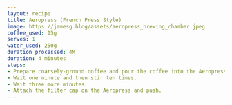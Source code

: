 ```yaml
---
layout: recipe
title: Aeropress (French Press Style)
image: https://jamesg.blog/assets/aeropress_brewing_chamber.jpeg
coffee_used: 15g
serves: 1
water_used: 250g
duration_processed: 4M
duration: 4 minutes
steps:
- Prepare coarsely-ground coffee and pour the coffee into the Aeropress, inverted.
- Wait one minute and then stir ten times.
- Wait three more minutes.
- Attach the filter cap on the Aeropress and push.
---
```

